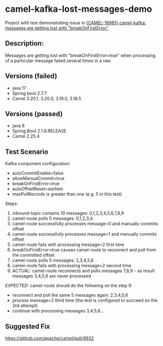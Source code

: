 # camel-kafka-lost-messages-demo

Project with test demonstrating issue in [(CAMEL-18985) camel-kafka: messages are getting lost with "breakOnFirstError"](https://issues.apache.org/jira/browse/CAMEL-18985)

## Description:
Messages are getting lost with "breakOnFirstError=true" when processing of a particular message failed several times in a raw.

## Versions (failed)
* java 17
* Spring boot 2.7.7
* Camel 3.20.1, 3.20.0, 3.19.0, 3.18.5

## Versions (passed)
* java 8
* Spring Boot 2.1.8.RELEASE
* Camel 2.25.4

## Test Scenario

Kafka component configuration:
- autoCommitEnable=false
- allowManualCommit=true
- breakOnFirstError=true
- autoOffsetReset=earliest
- maxPollRecords is greater than one (e.g. 5 in this test)

Steps:
1. inbound-topic contains 10 messages: 0,1,2,3,4,5,6,7,8,9
2. camel-route polls 5 messages: 0,1,2,3,4
3. camel-route successfully processes message=0 and manually commits offset
4. camel-route successfully processes message=1 and manually commits offset
5. camel-route fails with processing message=2 first time
6. breakOnFirstError=true causes camel-route to reconnect and poll from the committed offset
7. camel-route polls 5 messages: 2,3,4,5,6
8. camel-route fails with processing message=2 second time 
9. *ACTUAL:* camel-route reconnects and polls messages 7,8,9 - as result messages 3,4,5,6 are never processed

*EXPECTED:* camel-route should do the following on the step 9:
- reconnect and poll the same 5 messages again: 2,3,4,5,6
- process message=2 third time (the test is configured to succeed on the 3rd attempt)
- continue with processing messages 3,4,5,6...

## Suggested Fix

https://github.com/apache/camel/pull/9932